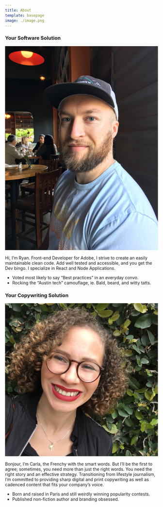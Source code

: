 ```yaml
---
title: About
template: basepage
image: ./image.png
---
```


### Your Software Solution

![Ryan](./RW1.jpg "Ryan Pic")

Hi, I’m Ryan.
Front-end Developer for Adobe, I strive to create an easily maintainable clean code. Add
well tested and accessible, and you get the Dev bingo. I specialize in React and Node Applications.

-   Voted most likely to say “Best practices” in an everyday convo.
-   Rocking the “Austin tech” camouflage, ie. Bald, beard, and witty tatts.

### Your Copywriting Solution

![Carla](./CC2.jpg "Carla Pic")

Bonjour, I’m Carla,
the Frenchy with the smart words. But I’ll be the first to agree; sometimes, you need more than just
the right words. You need the right story and an effective strategy. Transitioning from lifestyle
journalism, I’m committed to providing sharp digital and print copywriting as well as cadenced
content that fits your company’s voice.

-   Born and raised in Paris and still weirdly winning popularity contests.
-   Published non-fiction author and branding obsessed.
